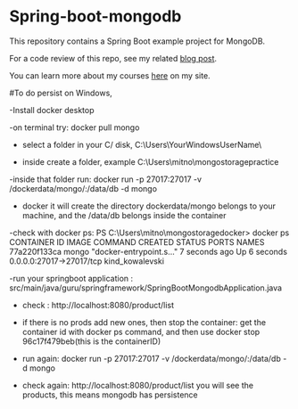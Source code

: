 # Spring-boot-mongodb
This repository contains a Spring Boot example project for MongoDB.

For a code review of this repo, see my related [blog post](https://springframework.guru/3402-2/).

You can learn more about my courses [here](http://courses.springframework.guru/courses/) on my site.


#To do persist on Windows,

-Install docker desktop

-on terminal try: docker pull mongo

- select a folder in your C/ disk, C:\Users\YourWindowsUserName\

- inside create a folder, example C:\Users\mitno\mongostoragepractice

-inside that folder run: docker run -p 27017:27017 -v /dockerdata/mongo/:/data/db -d mongo

- docker it will create the directory dockerdata/mongo belongs to your machine, and the /data/db belongs inside the 
container

-check with docker ps:
PS C:\Users\mitno\mongostoragedocker> docker ps
CONTAINER ID   IMAGE     COMMAND                  CREATED         STATUS         PORTS                      NAMES
77a220f133ca   mongo     "docker-entrypoint.s…"   7 seconds ago   Up 6 seconds   0.0.0.0:27017->27017/tcp   kind_kowalevski

-run your springboot application : src/main/java/guru/springframework/SpringBootMongodbApplication.java

- check : http://localhost:8080/product/list

- if there is no prods add new ones, then stop the container: get the container id with docker ps command, and then 
use docker stop 96c17f479beb(this is the containerID)
- run again: docker run -p 27017:27017 -v /dockerdata/mongo/:/data/db -d mongo
- check again: http://localhost:8080/product/list you will see the products, this means mongodb has persistence